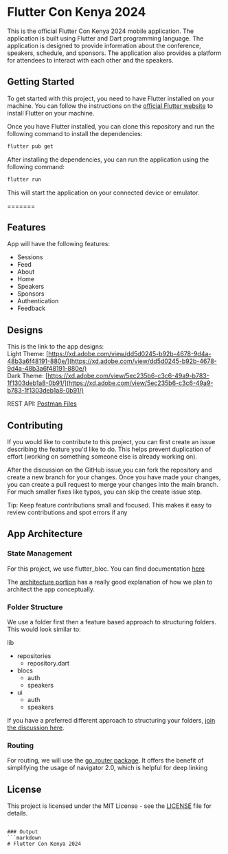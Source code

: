 # Flutter Con Kenya 2024

This is the official Flutter Con Kenya 2024 mobile application. The application is built using Flutter and Dart programming language. The application is designed to provide information about the conference, speakers, schedule, and sponsors. The application also provides a platform for attendees to interact with each other and the speakers.

## Getting Started

To get started with this project, you need to have Flutter installed on your machine. You can follow the instructions on the [official Flutter website](https://flutter.dev/docs/get-started/install) to install Flutter on your machine.

Once you have Flutter installed, you can clone this repository and run the following command to install the dependencies:

```bash
flutter pub get
```

After installing the dependencies, you can run the application using the following command:

```bash
flutter run
```

This will start the application on your connected device or emulator.

=======

## Features

App will have the following features:

- Sessions
- Feed
- About
- Home
- Speakers
- Sponsors
- Authentication
- Feedback

## Designs

This is the link to the app designs:  
Light Theme: [https://xd.adobe.com/view/dd5d0245-b92b-4678-9d4a-48b3a6f48191-880e/](https://xd.adobe.com/view/dd5d0245-b92b-4678-9d4a-48b3a6f48191-880e/)  
Dark Theme: [https://xd.adobe.com/view/5ec235b6-c3c6-49a9-b783-1f1303deb1a8-0b91/](https://xd.adobe.com/view/5ec235b6-c3c6-49a9-b783-1f1303deb1a8-0b91/)

REST API: [Postman Files](https://documenter.getpostman.com/view/3385291/SzS4TTXb?version=latest#intro)

## Contributing

If you would like to contribute to this project, you can first create an issue describing the feature you'd like
to do. This helps prevent duplication of effort (working on something someone else is already working on). 

After the discussion on the GitHub issue,you can fork the repository and create a new branch for your changes. Once you have made your changes, you can create a pull request to merge your changes into the main branch.
For much smaller fixes like typos, you can skip the create issue step.

Tip: Keep feature contributions small and focused. This makes it easy to review contributions and spot errors if any

## App Architecture
### State Management

For this project, we use flutter_bloc. You can find documentation [here](https://bloclibrary.dev)

The [architecture portion](https://bloclibrary.dev/architecture/) has a really good explanation of how we plan
to architect the app conceptually.

### Folder Structure

We use a folder first then a feature based approach to structuring folders. This would look similar to:

lib
  - repositories
    - repository.dart
  - blocs
    - auth
    - speakers
  - ui
    - auth
    - speakers

If you have a preferred different approach to structuring your folders, [join the discussion here](https://github.com/droidconKE/flutterconKEApp/discussions/10).

### Routing

For routing, we will use the [go_router package](https://pub.dev/packages/go_router). It offers the benefit of
simplifying the usage of navigator 2.0, which is helpful for deep linking


## License

This project is licensed under the MIT License - see the [LICENSE](LICENSE) file for details.
```

### Output
```markdown
# Flutter Con Kenya 2024

